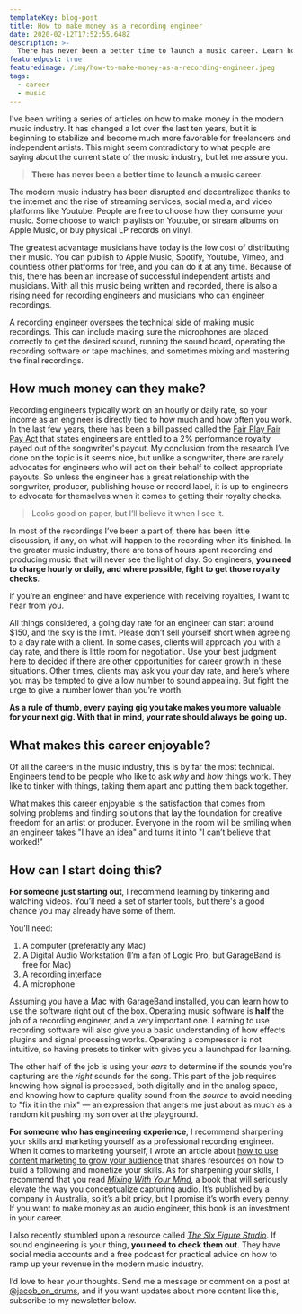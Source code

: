 ```yaml
---
templateKey: blog-post
title: How to make money as a recording engineer
date: 2020-02-12T17:52:55.648Z
description: >-
  There has never been a better time to launch a music career. Learn how recording engineers can make money and build a sustainable music career.
featuredpost: true
featuredimage: /img/how-to-make-money-as-a-recording-engineer.jpeg
tags:
  - career
  - music
---
```


I've been writing a series of articles on how to make money in the modern music industry. It has changed a lot over the last ten years, but it is beginning to stabilize and become much more favorable for freelancers and independent artists. This might seem contradictory to what people are saying about the current state of the music industry, but let me assure you.

> **There has never been a better time to launch a music career**.

The modern music industry has been disrupted and decentralized thanks to the internet and the rise of streaming services, social media, and video platforms like Youtube. People are free to choose how they consume your music. Some choose to watch playlists on Youtube, or stream albums on Apple Music, or buy physical LP records on vinyl.

The greatest advantage musicians have today is the low cost of distributing their music. You can publish to Apple Music, Spotify, Youtube, Vimeo, and countless other platforms for free, and you can do it at any time. Because of this, there has been an increase of successful independent artists and musicians. With all this music being written and recorded, there is also a rising need for recording engineers and musicians who can engineer recordings.

A recording engineer oversees the technical side of making music recordings. This can include making sure the microphones are placed correctly to get the desired sound, running the sound board, operating the recording software or tape machines, and sometimes mixing and mastering the final recordings.

## How much money can they make?

Recording engineers typically work on an hourly or daily rate, so your income as an engineer is directly tied to how much and how often you work. In the last few years, there has been a bill passed called the <a href="https://www.soundexchange.com/advocacy/reintroduction-fair-play-fair-pay-act/" target="_blank" rel="noopener noreferrer">Fair Play Fair Pay Act</a> that states engineers are entitled to a 2% performance royalty payed out of the songwriter's payout. My conclusion from the research I’ve done on the topic is it seems nice, but unlike a songwriter, there are rarely advocates for engineers who will act on their behalf to collect appropriate payouts. So unless the engineer has a great relationship with the songwriter, producer, publishing house or record label, it is up to engineers to advocate for themselves when it comes to getting their royalty checks.

> Looks good on paper, but I’ll believe it when I see it.

In most of the recordings I’ve been a part of, there has been little discussion, if any, on what will happen to the recording when it’s finished. In the greater music industry, there are tons of hours spent recording and producing music that will never see the light of day. So engineers, **you need to charge hourly or daily, and where possible, fight to get those royalty checks**.

If you’re an engineer and have experience with receiving royalties, I want to hear from you.

All things considered, a going day rate for an engineer can start around \$150, and the sky is the limit. Please don’t sell yourself short when agreeing to a day rate with a client. In some cases, clients will approach you with a day rate, and there is little room for negotiation. Use your best judgment here to decided if there are other opportunities for career growth in these situations. Other times, clients may ask you your day rate, and here’s where you may be tempted to give a low number to sound appealing. But fight the urge to give a number lower than you’re worth.

**As a rule of thumb, every paying gig you take makes you more valuable for your next gig. With that in mind, your rate should always be going up.**

## What makes this career enjoyable?

Of all the careers in the music industry, this is by far the most technical. Engineers tend to be people who like to ask _why_ and _how_ things work. They like to tinker with things, taking them apart and putting them back together.

What makes this career enjoyable is the satisfaction that comes from solving problems and finding solutions that lay the foundation for creative freedom for an artist or producer. Everyone in the room will be smiling when an engineer takes "I have an idea" and turns it into "I can’t believe that worked!"

## How can I start doing this?

**For someone just starting out**, I recommend learning by tinkering and watching videos. You’ll need a set of starter tools, but there's a good chance you may already have some of them.

You’ll need:

1. A computer (preferably any Mac)
2. A Digital Audio Workstation (I’m a fan of Logic Pro, but GarageBand is free for Mac)
3. A recording interface
4. A microphone

Assuming you have a Mac with GarageBand installed, you can learn how to use the software right out of the box. Operating music software is **half** the job of a recording engineer, and a very important one. Learning to use recording software will also give you a basic understanding of how effects plugins and signal processing works. Operating a compressor is not intuitive, so having presets to tinker with gives you a launchpad for learning.

The other half of the job is using your _ears_ to determine if the sounds you’re capturing are the _right_ sounds for the song. This part of the job requires knowing how signal is processed, both digitally and in the analog space, and knowing how to capture quality sound from the _source_ to avoid needing to "fix it in the mix" — an expression that angers me just about as much as a random kit pushing my son over at the playground.

**For someone who has engineering experience**, I recommend sharpening your skills and marketing yourself as a professional recording engineer. When it comes to marketing yourself, I wrote an article about [how to use content marketing to grow your audience](/blog/how-musicians-can-grow-their-audience-with-content-marketing/) that shares resources on how to build a following and monetize your skills. As for sharpening your skills, I recommend that you read <a href="https://www.amazon.com/Mixing-Your-Mind-Closely-Engineering/dp/0646428756/" target="_blank" rel="noopener noreferrer">_Mixing With Your Mind_</a>, a book that will seriously elevate the way you conceptualize capturing audio. It’s published by a company in Australia, so it’s a bit pricy, but I promise it’s worth every penny. If you want to make money as an audio engineer, this book is an investment in your career.

I also recently stumbled upon a resource called <a href="https://www.thesixfigurehomestudio.com/" target="_blank" rel="noopener noreferrer">_The Six Figure Studio_</a>. If sound engineering is your thing, **you need to check them out**. They have social media accounts and a free podcast for practical advice on how to ramp up your revenue in the modern music industry.

I’d love to hear your thoughts. Send me a message or comment on a post at [@jacob_on_drums](https://instagram.com/jacob_on_drums), and if you want updates about more content like this, subscribe to my newsletter below.
